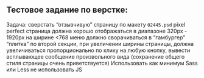 ## Тестовое задание по верстке:

Задача:
сверстать “отзывчивую” страницу по макету `02445.psd`
pixel perfect
cтраница должна хорошо отображаться в диапазоне 320px - 1920px
на ширине <768 меню должно сворачиваться в “гамбургер”
“плитка” по второй секции, при увеличении ширины страницы, должна увеличиваться пропорционально
по клику на любую кнопку, вывести всплывающее сообщение произвольного вида (сохранение общего стиля страницы очень приветствуется)
Использовать как минимум Sass или Less
не использовать JS
